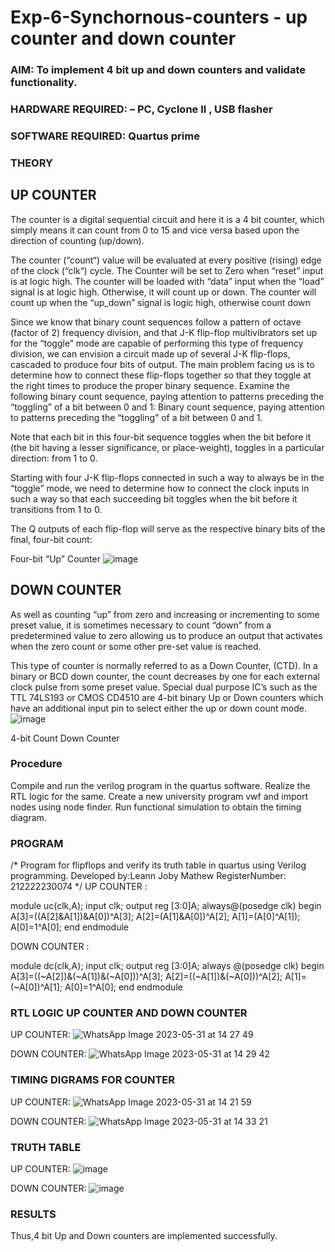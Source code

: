 # Exp-6-Synchornous-counters - up counter and down counter 
### AIM: To implement 4 bit up and down counters and validate  functionality.
### HARDWARE REQUIRED:  – PC, Cyclone II , USB flasher
### SOFTWARE REQUIRED:   Quartus prime
### THEORY 

## UP COUNTER 
The counter is a digital sequential circuit and here it is a 4 bit counter, which simply means it can count from 0 to 15 and vice versa based upon the direction of counting (up/down). 

The counter (“count“) value will be evaluated at every positive (rising) edge of the clock (“clk“) cycle.
The Counter will be set to Zero when “reset” input is at logic high.
The counter will be loaded with “data” input when the “load” signal is at logic high. Otherwise, it will count up or down.
The counter will count up when the “up_down” signal is logic high, otherwise count down

Since we know that binary count sequences follow a pattern of octave (factor of 2) frequency division, and that J-K flip-flop multivibrators set up for the “toggle” mode are capable of performing this type of frequency division, we can envision a circuit made up of several J-K flip-flops, cascaded to produce four bits of output.
The main problem facing us is to determine how to connect these flip-flops together so that they toggle at the right times to produce the proper binary sequence.
Examine the following binary count sequence, paying attention to patterns preceding the “toggling” of a bit between 0 and 1:
Binary count sequence, paying attention to patterns preceding the “toggling” of a bit between 0 and 1.

Note that each bit in this four-bit sequence toggles when the bit before it (the bit having a lesser significance, or place-weight), toggles in a particular direction: from 1 to 0.



 
 

Starting with four J-K flip-flops connected in such a way to always be in the “toggle” mode, we need to determine how to connect the clock inputs in such a way so that each succeeding bit toggles when the bit before it transitions from 1 to 0.

The Q outputs of each flip-flop will serve as the respective binary bits of the final, four-bit count:

 
 

Four-bit “Up” Counter
![image](https://user-images.githubusercontent.com/36288975/169644758-b2f4339d-9532-40c5-af40-8f4f8c942e2c.png)


## DOWN COUNTER 

As well as counting “up” from zero and increasing or incrementing to some preset value, it is sometimes necessary to count “down” from a predetermined value to zero allowing us to produce an output that activates when the zero count or some other pre-set value is reached.

This type of counter is normally referred to as a Down Counter, (CTD). In a binary or BCD down counter, the count decreases by one for each external clock pulse from some preset value. Special dual purpose IC’s such as the TTL 74LS193 or CMOS CD4510 are 4-bit binary Up or Down counters which have an additional input pin to select either the up or down count mode.
![image](https://user-images.githubusercontent.com/36288975/169644844-1a14e123-7228-4ed8-81a9-eb937dff4ac8.png)


4-bit Count Down Counter
### Procedure
 Compile and run the verilog program in the quartus software.
 Realize the RTL logic for the same.
 Create a new university program vwf and import nodes using node finder.
 Run functional simulation to obtain the timing diagram.



### PROGRAM 

/*
Program for flipflops  and verify its truth table in quartus using Verilog programming.
Developed by:Leann Joby Mathew
RegisterNumber: 212222230074
*/
UP COUNTER :

module uc(clk,A);
input clk;
output reg [3:0]A;
always@(posedge clk)
begin
A[3]=((A[2]&A[1])&A[0])^A[3];
A[2]=(A[1]&A[0])^A[2];
A[1]=(A[0]^A[1]);
A[0]=1^A[0];
end
endmodule

DOWN COUNTER :

module dc(clk,A);
input clk;
output reg [3:0]A;
always @(posedge clk)
begin
A[3]=((~A[2])&(~A[1])&(~A[0]))^A[3];
A[2]=((~A[1])&(~A[0]))^A[2];
A[1]=(~A[0])^A[1];
A[0]=1^A[0];
end
endmodule




### RTL LOGIC UP COUNTER AND DOWN COUNTER  

UP COUNTER:
![WhatsApp Image 2023-05-31 at 14 27 49](https://github.com/kaviya2839/Exp-7-Synchornous-counters-/assets/120553351/7e515c9c-87ec-4042-b561-46b6630b129f)

DOWN COUNTER:
![WhatsApp Image 2023-05-31 at 14 29 42](https://github.com/kaviya2839/Exp-7-Synchornous-counters-/assets/120553351/db12cad9-02e0-4e07-88ed-2da8d3ff9d8d)

### TIMING DIGRAMS FOR COUNTER  
UP COUNTER:
![WhatsApp Image 2023-05-31 at 14 21 59](https://github.com/kaviya2839/Exp-7-Synchornous-counters-/assets/120553351/6abb4fb5-8348-4a16-897b-61802ce6d9fa)

DOWN COUNTER:
![WhatsApp Image 2023-05-31 at 14 33 21](https://github.com/kaviya2839/Exp-7-Synchornous-counters-/assets/120553351/7ba0a5b6-b3f7-46ea-bb97-8e8fed37e06e)

### TRUTH TABLE 

UP COUNTER:
![image](https://github.com/kaviya2839/Exp-7-Synchornous-counters-/assets/120553351/6d025e39-4c91-4f48-b61e-cba0f981cd5a)

DOWN COUNTER:
![image](https://github.com/kaviya2839/Exp-7-Synchornous-counters-/assets/120553351/9308bf69-7e76-4c84-84f9-a64d3a18e3e1)

### RESULTS 
Thus,4 bit Up and Down counters are implemented successfully.
